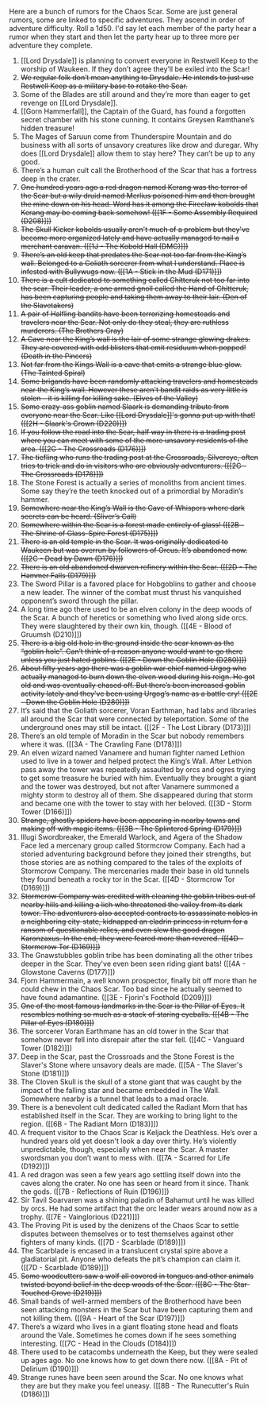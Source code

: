 Here are a bunch of rumors for the Chaos Scar. Some are just general rumors, some are linked to specific adventures. They ascend in order of adventure difficulty. Roll a 1d50. I'd say let each member of the party hear a rumor when they start and then let the party hear up to three more per adventure they complete.

1.  [[Lord Drysdale]] is planning to convert everyone in Restwell Keep to the worship of Waukeen. If they don’t agree they’ll be exiled into the Scar!
2.  ~~We regular folk don’t mean anything to Drysdale. He intends to just use Restwell Keep as a military base to retake the Scar.~~
3.  Some of the Blades are still around and they’re more than eager to get revenge on [[Lord Drysdale]].
4.  [[Gorn Hammerfall]], the Captain of the Guard, has found a forgotten secret chamber with his stone cunning. It contains Greysen Ramthane’s hidden treasure!
5.  The Mages of Saruun come from Thunderspire Mountain and do business with all sorts of unsavory creatures like drow and duregar. Why does [[Lord Drysdale]] allow them to stay here? They can’t be up to any good.
6.  There’s a human cult call the Brotherhood of the Scar that has a fortress deep in the crater.
7.  ~~One hundred years ago a red dragon named Kerang was the terror of the Scar but a wily druid named Merlius poisoned him and then brought the mine down on his head. Word has it among the Fireclaw kobolds that Kerang may be coming back somehow! ([[1F - Some Assembly Required (D208)]])~~
8.  ~~The Skull Kicker kobolds usually aren't much of a problem but they've become more organized lately and have actually managed to nail a merchant caravan. ([[1J - The Kobold Hall (DMG)]])~~
9.  ~~There’s an old keep that predates the Scar not too far from the King’s wall. Belonged to a Goliath sorcerer from what I understand. Place is infested with Bullywugs now. ([[1A - Stick in the Mud (D171)]])~~
10.  ~~There is a cult dedicated to something called Chitteruk not too far into the scar. Their leader, a one armed gnoll called the Hand of Chitteruk, has been capturing people and taking them away to their lair. (Den of the Slavetakers)~~
11.  ~~A pair of Halfling bandits have been terrorizing homesteads and travelers near the Scar. Not only do they steal, they are ruthless murderers. (The Brothers Gray)~~
12.  ~~A Cave near the King’s wall is the lair of some strange glowing drakes. They are covered with odd blisters that emit residuum when popped! (Death in the Pincers)~~
13.  ~~Not far from the Kings Wall is a cave that emits a strange blue glow. (The Tainted Spiral)~~
14.  ~~Some brigands have been randomly attacking travelers and homesteads near the King’s wall. However these aren't bandit raids as very little is stolen – it is killing for killing sake. (Elves of the Valley)~~
15.  ~~Some crazy-ass goblin named Slaark is demanding tribute from everyone near the Scar. Like [[Lord Drysdale]]'s gonna put up with that! ([[2H - Slaark's Crown (D220)]])~~
16.  ~~If you follow the road into the Scar, half way in there is a trading post where you can meet with some of the more unsavory residents of the area. ([[2G - The Crossroads (D176)]])~~
17.  ~~The tiefling who runs the trading post at the Crossroads, Silvereye, often tries to trick and do in visitors who are obviously adventurers. ([[2G - The Crossroads (D176)]])~~
18.  The Stone Forest is actually a series of monoliths from ancient times. Some say they’re the teeth knocked out of a primordial by Moradin’s hammer.
19.  ~~Somewhere near the King’s Wall is the Cave of Whispers where dark secrets can be heard. (Sliver’s Call)~~
20.  ~~Somewhere within the Scar is a forest made entirely of glass! ([[2B - The Shrine of Glass-Spire Forest (D175)]])~~
21.  ~~There is an old temple in the Scar. It was originally dedicated to Waukeen but was overrun by followers of Orcus. It’s abandoned now. ([[2C - Dead by Dawn (D176)]])~~
22.  ~~There is an old abandoned dwarven refinery within the Scar. ([[2D - The Hammer Falls (D179)]])~~
23.  The Sword Pillar is a favored place for Hobgoblins to gather and choose a new leader. The winner of the combat must thrust his vanquished opponent’s sword through the pillar.
24.  A long time ago there used to be an elven colony in the deep woods of the Scar. A bunch of heretics or something who lived along side orcs. They were slaughtered by their own kin, though. ([[4E - Blood of Gruumsh (D210)]])
25.  ~~There is a big old hole in the ground inside the scar known as the “goblin hole”. Can’t think of a reason anyone would want to go there unless you just hated goblins. ([[2E - Down the Goblin Hole (D280)]])~~
26.  ~~About fifty years ago there was a goblin war chief named Urgog who actually managed to burn down the elven wood during his reign. He got old and was eventually chased off. But there’s been increased goblin activity lately and they've been using Urgog’s name as a battle cry! ([[2E - Down the Goblin Hole (D280)]])~~
27.  It’s said that the Goliath sorcerer, Voran Earthman, had labs and libraries all around the Scar that were connected by teleportation. Some of the underground ones may still be intact. ([[2F - The Lost Library (D173)]])
28.  There’s an old temple of Moradin in the Scar but nobody remembers where it was. ([[3A - The Crawling Fane (D178)]])
29.  An elven wizard named Vanamere and human fighter named Lethion used to live in a tower and helped protect the King’s Wall. After Lethion pass away the tower was repeatedly assaulted by orcs and ogres trying to get some treasure he buried with him. Eventually they brought a giant and the tower was destroyed, but not after Vanamere summoned a mighty storm to destroy all of them. She disappeared during that storm and became one with the tower to stay with her beloved. ([[3D - Storm Tower (D166)]])
31.  ~~Strange, ghostly spiders have been appearing in nearby towns and making off with magic items. ([[3B - The Splintered Spring (D179)]])~~
32.  Illugi Swordbreaker, the Emerald Warlock, and Agera of the Shadow Face led a mercenary group called Stormcrow Company. Each had a storied adventuring background before they joined their strengths, but those stories are as nothing compared to the tales of the exploits of Stormcrow Company. The mercenaries made their base in old tunnels they found beneath a rocky tor in the Scar. ([[4D - Stormcrow Tor (D169)]])
33. ~~Stormcrow Company was credited with cleaning the goblin tribes out of nearby hills and killing a lich who threatened the valley from its dark tower. The adventurers also accepted contracts to assassinate nobles in a neighboring city-state, kidnapped an eladrin princess in return for a ransom of questionable relics, and even slew the good dragon Karonzaxus. In the end, they were feared more than revered.  ([[4D - Stormcrow Tor (D169)]])~~
34.  The Gnawstubbles goblin tribe has been dominating all the other tribes deeper in the Scar. They've even been seen riding giant bats! ([[4A - Glowstone Caverns (D177)]])
35.  Fjorn Hammermain, a well known prospector, finally bit off more than he could chew in the Chaos Scar. Too bad since he actually seemed to have found adamantine. ([[3E - Fjorin's Foothold (D209)]])
36.  ~~One of the most famous landmarks in the Scar is the Pillar of Eyes. It resembles nothing so much as a stack of staring eyeballs. ([[4B - The Pillar of Eyes (D180)]])~~
37.  The sorcerer Voran Earthmane has an old tower in the Scar that somehow never fell into disrepair after the star fell. ([[4C - Vanguard Tower (D182)]])
38.  Deep in the Scar, past the Crossroads and the Stone Forest is the Slaver's Stone where unsavory deals are made. ([[5A - The Slaver's Stone (D181)]])
39.  The Cloven Skull is the skull of a stone giant that was caught by the impact of the falling star and became embedded in The Wall. Somewhere nearby is a tunnel that leads to a mad oracle.
40.  There is a benevolent cult dedicated called the Radiant Morn that has established itself in the Scar. They are working to bring light to the region. ([[6B - The Radiant Morn (D183)]])
41.  A frequent visitor to the Chaos Scar is Keljack the Deathless. He’s over a hundred years old yet doesn't look a day over thirty. He’s violently unpredictable, though, especially when near the Scar. A master swordsman you don’t want to mess with. ([[7A - Scarred for Life (D192)]])
42.  A red dragon was seen a few years ago settling itself down into the caves along the crater. No one has seen or heard from it since. Thank the gods. ([[7B - Reflections of Ruin (D196)]])
43.  Sir Tavil Soarvaren was a shining paladin of Bahamut until he was killed by orcs. He had some artifact that the orc leader wears around now as a trophy. ([[7E - Vainglorious (D221)]])
44.  The Proving Pit is used by the denizens of the Chaos Scar to settle disputes between themselves or to test themselves against other fighters of many kinds. ([[7D - Scarblade (D189)]])
45.  The Scarblade is encased in a translucent crystal spire above a gladiatorial pit. Anyone who defeats the pit’s champion can claim it. ([[7D - Scarblade (D189)]])
46.  ~~Some woodcutters saw a wolf all covered in tongues and other animals twisted beyond belief in the deep woods of the Scar. ([[8C - The Star-Touched Grove (D219)]])~~
47.  Small bands of well-armed members of the Brotherhood have been seen attacking monsters in the Scar but have been capturing them and not killing them. ([[9A - Heart of the Scar (D197)]])
48.  There’s a wizard who lives in a giant floating stone head and floats around the Vale. Sometimes he comes down if he sees something interesting. ([[7C - Head in the Clouds (D184)]])
49.  There used to be catacombs underneath the Keep, but they were sealed up ages ago. No one knows how to get down there now. ([[8A - Pit of Delirium (D190)]])
50.  Strange runes have been seen around the Scar. No one knows what they are but they make you feel uneasy. ([[8B - The Runecutter's Ruin (D186)]])